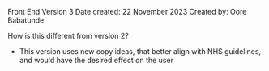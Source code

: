 Front End Version 3
Date created: 22 November 2023
Created by: Oore Babatunde

How is this different from version 2?
- This version uses new copy ideas, that better align with NHS guidelines, and would have the desired effect on the user

